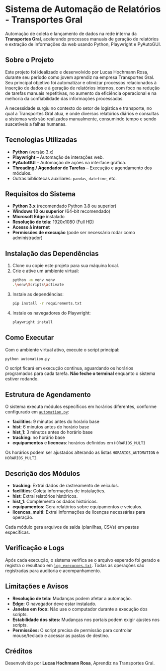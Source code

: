 # Sistema de Automação de Relatórios - Transportes Gral

Automação de coleta e lançamento de dados na rede interna da **Transportes Gral**, acelerando processos manuais de geração de relatórios e extração de informações da web usando Python, Playwright e PyAutoGUI.

## Sobre o Projeto

Este projeto foi idealizado e desenvolvido por Lucas Hochmann Rosa, durante seu período como jovem aprendiz na empresa Transportes Gral. Seu principal objetivo foi automatizar e otimizar processos relacionados à inserção de dados e à geração de relatórios internos, com foco na redução de tarefas manuais repetitivas, no aumento da eficiência operacional e na melhoria da confiabilidade das informações processadas.

A necessidade surgiu no contexto do setor de logística e transporte, no qual a Transportes Gral atua, e onde diversos relatórios diários e consultas a sistemas web são realizados manualmente, consumindo tempo e sendo suscetíveis a falhas humanas.

## Tecnologias Utilizadas

- **Python** (versão 3.x)
- **Playwright** – Automação de interações web.
- **PyAutoGUI** – Automação de ações na interface gráfica.
- **Threading / Agendador de Tarefas** – Execução e agendamento dos módulos.
- Outras bibliotecas auxiliares: `pandas`, `datetime`, etc.

## Requisitos do Sistema

- **Python 3.x** (recomendado Python 3.8 ou superior)
- **Windows 10 ou superior** (64-bit recomendado)
- **Microsoft Edge** instalado
- **Resolução de tela:** 1920x1080 (Full HD)
- **Acesso à internet**
- **Permissões de execução** (pode ser necessário rodar como administrador)

## Instalação das Dependências

1. Clone ou copie este projeto para sua máquina local.
2. Crie e ative um ambiente virtual:
   ```sh
   python -m venv venv
   .\venv\Scripts\activate
   ```
3. Instale as dependências:
   ```sh
   pip install -r requirements.txt
   ```
4. Instale os navegadores do Playwright:
   ```sh
   playwright install
   ```

## Como Executar

Com o ambiente virtual ativo, execute o script principal:

```sh
python automation.py
```

O script ficará em execução contínua, aguardando os horários programados para cada tarefa. **Não feche o terminal** enquanto o sistema estiver rodando.

## Estrutura de Agendamento

O sistema executa módulos específicos em horários diferentes, conforme configurado em [`automation.py`](automation.py):

- **facilities**: 9 minutos antes do horário base
- **hist**: 6 minutos antes do horário base
- **hist_1**: 3 minutos antes do horário base
- **tracking**: no horário base
- **equipamentos** e **licencas**: horários definidos em `HORARIOS_MULTI`

Os horários podem ser ajustados alterando as listas `HORARIOS_AUTOMATION` e `HORARIOS_MULTI`.

## Descrição dos Módulos

- **tracking**: Extrai dados de rastreamento de veículos.
- **facilities**: Coleta informações de instalações.
- **hist**: Extrai relatórios históricos.
- **hist_1**: Complementa os dados históricos.
- **equipamentos**: Gera relatórios sobre equipamentos e veículos.
- **licencas_multi**: Extrai informações de licenças necessárias para operação.

Cada módulo gera arquivos de saída (planilhas, CSVs) em pastas específicas.

## Verificação e Logs

Após cada execução, o sistema verifica se o arquivo esperado foi gerado e registra o resultado em [`log_execucoes.txt`](log_execucoes.txt). Todas as operações são registradas para auditoria e acompanhamento.

## Limitações e Avisos

- **Resolução de tela:** Mudanças podem afetar a automação.
- **Edge:** O navegador deve estar instalado.
- **Janelas em foco:** Não use o computador durante a execução dos scripts.
- **Estabilidade dos sites:** Mudanças nos portais podem exigir ajustes nos scripts.
- **Permissões:** O script precisa de permissão para controlar mouse/teclado e acessar as pastas de destino.

## Créditos

Desenvolvido por **Lucas Hochmann Rosa**, Aprendiz na Transportes Gral.